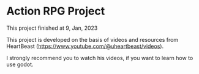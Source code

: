 # Action RPG Project
This project finished at 9, Jan, 2023

This project is developed on the basis of videos and resources from HeartBeast (https://www.youtube.com/@uheartbeast/videos). 

I strongly recommend you to watch his videos, if you want to learn how to use godot.
